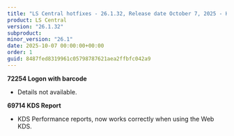```yaml
---
title: "LS Central hotfixes - 26.1.32, Release date October 7, 2025 - Hotfixes"
product: LS Central
version: "26.1.32"
subproduct: 
minor_version: "26.1"
date: 2025-10-07 00:00:00+00:00
order: 1
guid: 8487fed8319961c05798787621aea2ffbfc042a9
---
```


<strong>72254 Logon with barcode</strong>
<ul><li>Details not available.</li></ul>
<strong>69714 KDS Report</strong>
<ul><li>KDS Performance reports, now works correctly when using the Web KDS.</li></ul>

